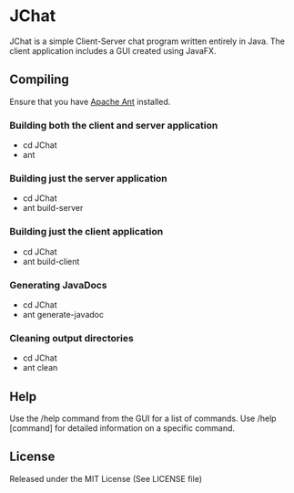 # JChat

JChat is a simple Client-Server chat program written entirely in Java. The client application includes a GUI created using JavaFX.

## Compiling

Ensure that you have [Apache Ant](http://ant.apache.org) installed.

### Building both the client and server application
* cd JChat
* ant

### Building just the server application
* cd JChat
* ant build-server

### Building just the client application
* cd JChat
* ant build-client

### Generating JavaDocs
* cd JChat
* ant generate-javadoc

### Cleaning output directories
* cd JChat
* ant clean

## Help
Use the /help command from the GUI for a list of commands. Use /help [command] for detailed information on a specific command.

## License
Released under the MIT License (See LICENSE file)